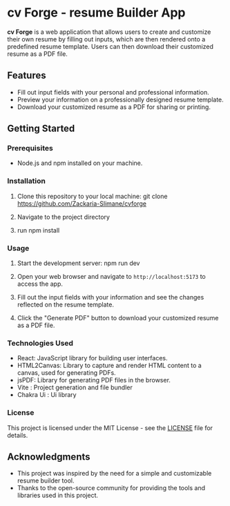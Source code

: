 # cv Forge - resume Builder App

**cv Forge** is a web application that allows users to create and customize their own resume by filling out inputs, which are then rendered onto a predefined resume template. Users can then download their customized resume as a PDF file.

## Features

- Fill out input fields with your personal and professional information.
- Preview your information on a professionally designed resume template.
- Download your customized resume as a PDF for sharing or printing.

## Getting Started

### Prerequisites

- Node.js and npm installed on your machine.

### Installation

1. Clone this repository to your local machine:
   git clone https://github.com/Zackaria-Slimane/cvforge

2. Navigate to the project directory

3. run npm install

### Usage

1. Start the development server:
   npm run dev

2. Open your web browser and navigate to `http://localhost:5173` to access the app.

3. Fill out the input fields with your information and see the changes reflected on the resume template.

4. Click the "Generate PDF" button to download your customized resume as a PDF file.

### Technologies Used

- React: JavaScript library for building user interfaces.
- HTML2Canvas: Library to capture and render HTML content to a canvas, used for generating PDFs.
- jsPDF: Library for generating PDF files in the browser.
- Vite : Project generation and file bundler
- Chakra Ui : Ui library

### License

This project is licensed under the MIT License - see the [LICENSE](LICENSE) file for details.

## Acknowledgments

- This project was inspired by the need for a simple and customizable resume builder tool.
- Thanks to the open-source community for providing the tools and libraries used in this project.
